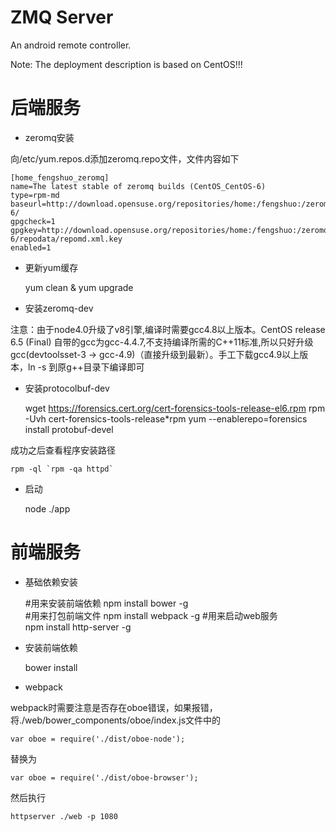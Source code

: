 # ZMQ Server

An android remote controller. 

Note: The deployment description is based on CentOS!!!

# 后端服务

- zeromq安装

向/etc/yum.repos.d添加zeromq.repo文件，文件内容如下

    [home_fengshuo_zeromq]
    name=The latest stable of zeromq builds (CentOS_CentOS-6)
    type=rpm-md
    baseurl=http://download.opensuse.org/repositories/home:/fengshuo:/zeromq/CentOS_CentOS-6/
    gpgcheck=1
    gpgkey=http://download.opensuse.org/repositories/home:/fengshuo:/zeromq/CentOS_CentOS-6/repodata/repomd.xml.key
    enabled=1

- 更新yum缓存


    yum clean & yum upgrade


- 安装zeromq-dev

注意：由于node4.0升级了v8引擎,编译时需要gcc4.8以上版本。CentOS release 6.5 (Final) 自带的gcc为gcc-4.4.7,不支持编译所需的C++11标准,所以只好升级gcc(devtoolsset-3 -> gcc-4.9)（直接升级到最新）。手工下载gcc4.9以上版本，ln -s 到原g++目录下编译即可


- 安装protocolbuf-dev

    wget https://forensics.cert.org/cert-forensics-tools-release-el6.rpm
    rpm -Uvh cert-forensics-tools-release*rpm
    yum --enablerepo=forensics install protobuf-devel

成功之后查看程序安装路径 

    rpm -ql `rpm -qa httpd`

- 启动

    node ./app


# 前端服务


- 基础依赖安装

    #用来安装前端依赖
    npm install bower -g   
    #用来打包前端文件
    npm install webpack -g
    #用来启动web服务    
    npm install http-server -g

- 安装前端依赖

    bower install

- webpack

webpack时需要注意是否存在oboe错误，如果报错，将./web/bower_components/oboe/index.js文件中的

    var oboe = require('./dist/oboe-node');

替换为

    var oboe = require('./dist/oboe-browser');

然后执行

    httpserver ./web -p 1080

